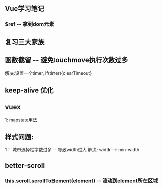 

## Vue学习笔记

 ### $ref -- 拿到dom元素

## 复习三大家族


## 函数截留 -- 避免touchmove执行次数过多
  解决:设置一个timer, if(timer){clearTimeout}

## keep-alive 优化

## vuex 
1: mapstate用法 
 
## 样式问题:
 1： 城市选择栏字数过多 -- 导致width过大 
  解决: width --> min-width 

## better-scroll

### this.scroll.scrollToElement(element)  -- 滚动到element所在区域

